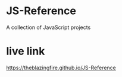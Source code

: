 # JS-Reference
 A collection of JavaScript projects

# live link

https://theblazingfire.github.io/JS-Reference